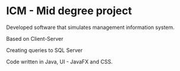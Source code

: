 # ICM  - Mid degree project 

Developed software that simulates management information system.

Based on Client-Server

Creating queries to SQL Server

Code written in Java, UI - JavaFX and CSS.

